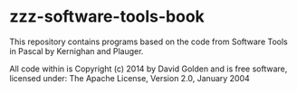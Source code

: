 zzz-software-tools-book
=======================

This repository contains programs based on the code from Software Tools in
Pascal by Kernighan and Plauger.

All code within is Copyright (c) 2014 by David Golden and is free software,
licensed under: The Apache License, Version 2.0, January 2004

